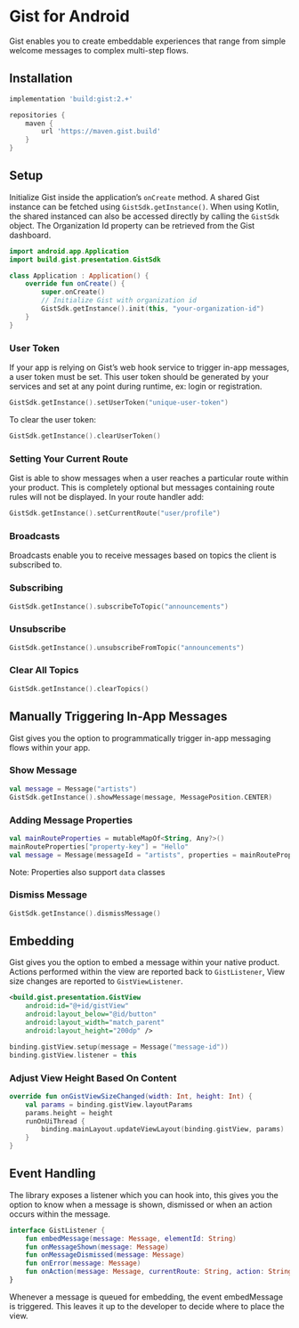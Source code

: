 # Gist for Android

Gist enables you to create embeddable experiences that range from simple welcome messages to complex multi-step flows.

## Installation
```gradle
implementation 'build:gist:2.+'

repositories {
    maven {
        url 'https://maven.gist.build'
    }
}
```

## Setup
Initialize Gist inside the application’s `onCreate` method. A shared Gist instance can be fetched using `GistSdk.getInstance()`.
When using Kotlin, the shared instanced can also be accessed directly by calling the `GistSdk` object. 
The Organization Id property can be retrieved from the Gist dashboard.

```kotlin
import android.app.Application
import build.gist.presentation.GistSdk

class Application : Application() {
    override fun onCreate() {
        super.onCreate()
        // Initialize Gist with organization id
        GistSdk.getInstance().init(this, "your-organization-id")
    }
}
```

### User Token
If your app is relying on Gist’s web hook service to trigger in-app messages, a user token must be set. This user token should be generated by your services and set at any point during runtime, ex: login or registration.

```kotlin
GistSdk.getInstance().setUserToken("unique-user-token")
```
To clear the user token:
```kotlin
GistSdk.getInstance().clearUserToken()
```

### Setting Your Current Route
Gist is able to show messages when a user reaches a particular route within your product. This is completely optional but messages containing route rules will not be displayed.
In your route handler add:

```kotlin
GistSdk.getInstance().setCurrentRoute("user/profile")
```

### Broadcasts
Broadcasts enable you to receive messages based on topics the client is subscribed to.

### Subscribing
```kotlin
GistSdk.getInstance().subscribeToTopic("announcements")
```

### Unsubscribe
```kotlin
GistSdk.getInstance().unsubscribeFromTopic("announcements")
```

### Clear All Topics
```kotlin
GistSdk.getInstance().clearTopics()
```

## Manually Triggering In-App Messages
Gist gives you the option to programmatically trigger in-app messaging flows within your app.

### Show Message
```kotlin
val message = Message("artists")
GistSdk.getInstance().showMessage(message, MessagePosition.CENTER)
```

### Adding Message Properties
```kotlin
val mainRouteProperties = mutableMapOf<String, Any?>()
mainRouteProperties["property-key"] = "Hello"
val message = Message(messageId = "artists", properties = mainRouteProperties)
```
Note: Properties also support `data` classes

### Dismiss Message
```kotlin
GistSdk.getInstance().dismissMessage()
```

## Embedding
Gist gives you the option to embed a message within your native product. Actions performed within the view are reported back to `GistListener`, View size changes are reported to `GistViewListener`.

```xml
<build.gist.presentation.GistView
    android:id="@+id/gistView"
    android:layout_below="@id/button"
    android:layout_width="match_parent"
    android:layout_height="200dp" />
```   

```kotlin
binding.gistView.setup(message = Message("message-id"))
binding.gistView.listener = this
```

### Adjust View Height Based On Content

```kotlin
override fun onGistViewSizeChanged(width: Int, height: Int) {
    val params = binding.gistView.layoutParams
    params.height = height
    runOnUiThread {
        binding.mainLayout.updateViewLayout(binding.gistView, params)
    }
}
```

## Event Handling
The library exposes a listener which you can hook into, this gives you the option to know when a message is shown, dismissed or when an action occurs within the message.

```kotlin
interface GistListener {
    fun embedMessage(message: Message, elementId: String)
    fun onMessageShown(message: Message)
    fun onMessageDismissed(message: Message)
    fun onError(message: Message)
    fun onAction(message: Message, currentRoute: String, action: String)
}
```

Whenever a message is queued for embedding, the event embedMessage is triggered. This leaves it up to the developer to decide where to place the view.
